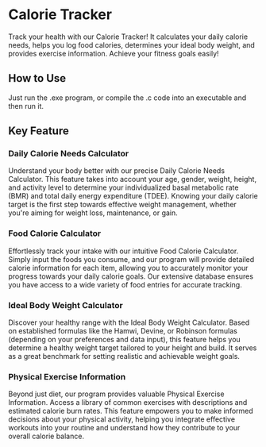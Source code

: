 # Calorie Tracker
Track your health with our Calorie Tracker! It calculates your daily calorie needs, helps you log food calories, determines your ideal body weight, and provides exercise information. Achieve your fitness goals easily!

## How to Use
Just run the .exe program, or compile the .c code into an executable and then run it.

## Key Feature
### Daily Calorie Needs Calculator
Understand your body better with our precise Daily Calorie Needs Calculator. This feature takes into account your age, gender, weight, height, and activity level to determine your individualized basal metabolic rate (BMR) and total daily energy expenditure (TDEE). Knowing your daily calorie target is the first step towards effective weight management, whether you're aiming for weight loss, maintenance, or gain.

### Food Calorie Calculator
Effortlessly track your intake with our intuitive Food Calorie Calculator. Simply input the foods you consume, and our program will provide detailed calorie information for each item, allowing you to accurately monitor your progress towards your daily calorie goals. Our extensive database ensures you have access to a wide variety of food entries for accurate tracking.

### Ideal Body Weight Calculator
Discover your healthy range with the Ideal Body Weight Calculator. Based on established formulas like the Hamwi, Devine, or Robinson formulas (depending on your preferences and data input), this feature helps you determine a healthy weight target tailored to your height and build. It serves as a great benchmark for setting realistic and achievable weight goals.

### Physical Exercise Information
Beyond just diet, our program provides valuable Physical Exercise Information. Access a library of common exercises with descriptions and estimated calorie burn rates. This feature empowers you to make informed decisions about your physical activity, helping you integrate effective workouts into your routine and understand how they contribute to your overall calorie balance.
